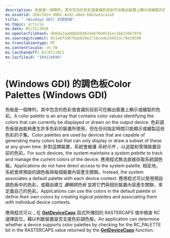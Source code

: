 ```yaml
---
description: 色板是一個陣列，其中包含的色彩值會識別目前可在輸出裝置上顯示或繪製的色彩。
ms.assetid: 260c5924-d082-4ed2-a8ed-b8a3ad1ca1a9
title: " (Windows GDI) 的調色板"
ms.topic: article
ms.date: 05/31/2018
ms.openlocfilehash: db6da2aab08d2b482eb678e8541ec166156b78f0
ms.sourcegitcommit: 831e8f3db78ab820e1710cede244553c70e50500
ms.translationtype: MT
ms.contentlocale: zh-TW
ms.lasthandoff: 01/07/2021
ms.locfileid: "104114696"
---
```

# <a name="color-palettes-windows-gdi"></a><span data-ttu-id="046ec-103"> (Windows GDI) 的調色板</span><span class="sxs-lookup"><span data-stu-id="046ec-103">Color Palettes (Windows GDI)</span></span>

<span data-ttu-id="046ec-104">色板是一個陣列，其中包含的色彩值會識別目前可在輸出裝置上顯示或繪製的色彩。</span><span class="sxs-lookup"><span data-stu-id="046ec-104">A color palette is an array that contains color values identifying the colors that can currently be displayed or drawn on the output device.</span></span> <span data-ttu-id="046ec-105">色彩調色板是由能夠產生許多色彩的裝置所使用，但在任何指定時間只能顯示或繪製這些色彩的子集。</span><span class="sxs-lookup"><span data-stu-id="046ec-105">Color palettes are used by devices that are capable of generating many colors but that can only display or draw a subset of these at any given time.</span></span> <span data-ttu-id="046ec-106">針對這類裝置，系統會維護 *系統元件* ，以追蹤和管理裝置目前的色彩。</span><span class="sxs-lookup"><span data-stu-id="046ec-106">For such devices, the system maintains a *system palette* to track and manage the current colors of the device.</span></span> <span data-ttu-id="046ec-107">應用程式無法直接存取系統調色板。</span><span class="sxs-lookup"><span data-stu-id="046ec-107">Applications do not have direct access to the system palette.</span></span> <span data-ttu-id="046ec-108">相反地，系統會將預設的調色板與每個裝置內容產生關聯。</span><span class="sxs-lookup"><span data-stu-id="046ec-108">Instead, the system associates a default palette with each device context.</span></span> <span data-ttu-id="046ec-109">應用程式可以使用預設調色板中的色彩，或藉由建立 *邏輯調色板* 並將它們與個別裝置內容產生關聯，來定義自己的色彩。</span><span class="sxs-lookup"><span data-stu-id="046ec-109">Applications can use the colors in the default palette or define their own colors by creating *logical palettes* and associating them with individual device contexts.</span></span>

<span data-ttu-id="046ec-110">應用程式可以 \_ 在 [**GetDeviceCaps**](/windows/desktop/api/Wingdi/nf-wingdi-getdevicecaps) 函式所傳回的 RASTERCAPS 值中檢查 RC 選擇區位，藉以判斷裝置是否支援色彩調色板。</span><span class="sxs-lookup"><span data-stu-id="046ec-110">An application can determine whether a device supports color palettes by checking for the RC\_PALETTE bit in the RASTERCAPS value returned by the [**GetDeviceCaps**](/windows/desktop/api/Wingdi/nf-wingdi-getdevicecaps) function.</span></span>

 

 



